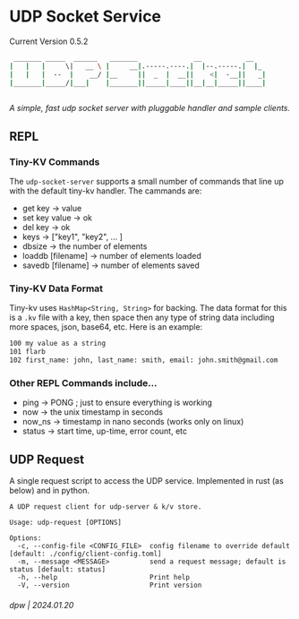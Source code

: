# UDP Socket Service

Current Version 0.5.2

```bash
 _______ _____  ______   _______              __           __   
|   |   |     \|   __ \ |     __|.-----.----.|  |--.-----.|  |_ 
|   |   |  --  |    __/ |__     ||  _  |  __||    <|  -__||   _|
|_______|_____/|___|    |_______||_____|____||__|__|_____||____|
                                                                                      
```

_A simple, fast udp socket server with pluggable handler and sample clients._

## REPL

### Tiny-KV Commands

The `udp-socket-server` supports a small number of commands that line up with the default tiny-kv handler.  The cammands are:

* get key -> value
* set key value -> ok
* del key -> ok
* keys -> ["key1", "key2", ... ]
* dbsize -> the number of elements
* loaddb [filename] -> number of elements loaded
* savedb [filename] -> number of elements saved

### Tiny-KV Data Format

Tiny-kv uses `HashMap<String, String>` for backing.  The data format for this is a `.kv` file with a key, then space then any type of string data including more spaces, json, base64, etc.  Here is an example:


```bash
100 my value as a string
101 flarb
102 first_name: john, last_name: smith, email: john.smith@gmail.com
```

### Other REPL Commands include...

* ping -> PONG ; just to ensure everything is working
* now -> the unix timestamp in seconds
* now_ns -> timestamp in nano seconds (works only on linux)
* status -> start time, up-time, error count, etc

## UDP Request

A single request script to access the UDP service.  Implemented in rust (as below) and in python.

```
A UDP request client for udp-server & k/v store.

Usage: udp-request [OPTIONS]

Options:
  -c, --config-file <CONFIG_FILE>  config filename to override default [default: ./config/client-config.toml]
  -m, --message <MESSAGE>          send a request message; default is status [default: status]
  -h, --help                       Print help
  -V, --version                    Print version

```

###### dpw | 2024.01.20

